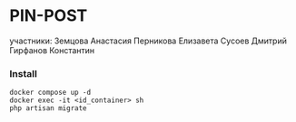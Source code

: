 # PIN-POST

участники:
Земцова Анастасия
Перникова Елизавета
Сусоев Дмитрий
Гирфанов Константин

### Install
```
docker compose up -d
docker exec -it <id_container> sh
php artisan migrate
```
